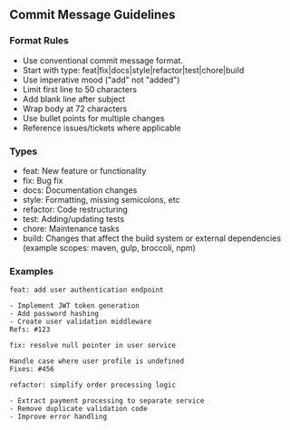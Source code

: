 ## Commit Message Guidelines

### Format Rules

- Use conventional commit message format.
- Start with type: feat|fix|docs|style|refactor|test|chore|build
- Use imperative mood ("add" not "added")
- Limit first line to 50 characters
- Add blank line after subject
- Wrap body at 72 characters
- Use bullet points for multiple changes
- Reference issues/tickets where applicable

### Types

- feat: New feature or functionality
- fix: Bug fix
- docs: Documentation changes
- style: Formatting, missing semicolons, etc
- refactor: Code restructuring
- test: Adding/updating tests
- chore: Maintenance tasks
- build: Changes that affect the build system or external dependencies (example scopes: maven, gulp, broccoli, npm)

### Examples

```text
feat: add user authentication endpoint

- Implement JWT token generation
- Add password hashing
- Create user validation middleware
Refs: #123

fix: resolve null pointer in user service

Handle case where user profile is undefined
Fixes: #456

refactor: simplify order processing logic

- Extract payment processing to separate service
- Remove duplicate validation code
- Improve error handling
```
